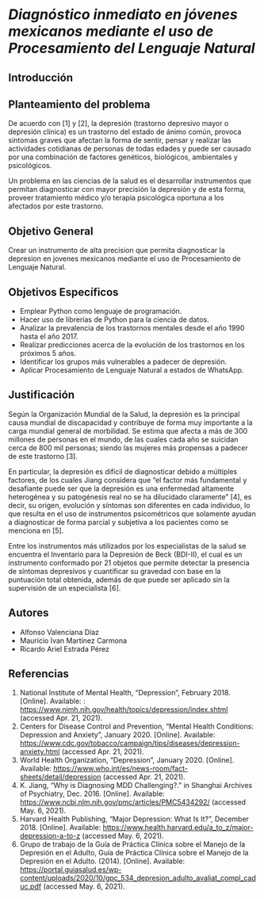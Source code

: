 # _Diagnóstico inmediato en jóvenes mexicanos mediante el uso de Procesamiento del Lenguaje Natural_

## Introducción

## Planteamiento del problema

De acuerdo con [1] y [2], la depresión (trastorno depresivo mayor o depresión clínica) es un trastorno del estado de ánimo común, provoca síntomas graves que afectan la forma de sentir, pensar y realizar las actividades cotidianas de personas de todas edades y puede ser causado por una combinación de factores genéticos, biológicos, ambientales y psicológicos.

Un problema en las ciencias de la salud es el desarrollar instrumentos que permitan diagnosticar con mayor precisión la depresión y de esta forma, proveer tratamiento médico y/o terapia psicológica oportuna a los afectados por este trastorno.

## Objetivo General

Crear un instrumento de alta precision que permita diagnosticar la depresion en jovenes mexicanos mediante el uso de Procesamiento de Lenguaje Natural.

## Objetivos Específicos

- Emplear Python como lenguaje de programación.
- Hacer uso de librerías de Python para la ciencia de datos.
- Analizar la prevalencia de los trastornos mentales desde el año 1990 hasta el año 2017.
- Realizar predicciones acerca de la evolución de los trastornos en los próximos 5 años.
- Identificar los grupos más vulnerables a padecer de depresión.
- Aplicar Procesamiento de Lenguaje Natural a estados de WhatsApp.

## Justificación

Según la Organización Mundial de la Salud, la depresión es la principal causa mundial de discapacidad y contribuye de forma muy importante a la carga mundial general de morbilidad. Se estima que afecta a más de 300 millones de personas en el mundo, de las cuales cada año se suicidan cerca de 800 mil personas; siendo las mujeres más propensas a padecer de este trastorno [3].

En particular, la depresión es difícil de diagnosticar debido a múltiples factores, de los cuales Jiang considera que “el factor más fundamental y desafiante puede ser que la depresión es una enfermedad altamente heterogénea y su patogénesis real no se ha dilucidado claramente” [4], es decir, su origen, evolución y síntomas son diferentes en cada individuo, lo que resulta en el uso de instrumentos psicométricos que solamente ayudan a diagnosticar de forma parcial y subjetiva a los pacientes como se menciona en [5].

Entre los instrumentos más utilizados por los especialistas de la salud se encuentra el Inventario para la Depresión de Beck (BDI-II), el cual es un instrumento conformado por 21 objetos que permite detectar la presencia de síntomas depresivos y cuantificar su gravedad con base en la puntuación total obtenida, además de que puede ser aplicado sin la supervisión de un especialista [6].

## Autores

- Alfonso Valenciana Díaz
- Mauricio Ivan Martínez Carmona
- Ricardo Ariel Estrada Pérez

## Referencias

1. National Institute of Mental Health, “Depression”, February 2018. [Online]. 
Available: : https://www.nimh.nih.gov/health/topics/depression/index.shtml (accessed Apr. 21, 2021).
2. Centers for Disease Control and Prevention, “Mental Health Conditions: Depression and Anxiety”, January 2020. [Online]. 
Available: https://www.cdc.gov/tobacco/campaign/tips/diseases/depression-anxiety.html (accessed Apr. 21, 2021).
3. World Health Organization, “Depression”, January 2020. [Online]. 
Available: https://www.who.int/es/news-room/fact-sheets/detail/depression (accessed Apr. 21, 2021).
4. K. Jiang, “Why is Diagnosing MDD Challenging?.” in Shanghai Archives of Psychiatry, Dec. 2016. [Online]. 
Available: https://www.ncbi.nlm.nih.gov/pmc/articles/PMC5434292/ (accessed May. 6, 2021).
5. Harvard Health Publishing, “Major Depression: What Is It?”, December 2018. [Online].
Available: https://www.health.harvard.edu/a_to_z/major-depression-a-to-z (accessed May. 6, 2021).
6. Grupo de trabajo de la Guía de Práctica Clínica sobre el Manejo de la Depresión en el Adulto, Guía de Práctica Clínica sobre el Manejo de la Depresión en el Adulto. (2014). [Online].
Available: https://portal.guiasalud.es/wp-content/uploads/2020/10/gpc_534_depresion_adulto_avaliat_compl_caduc.pdf (accessed May. 6, 2021).
